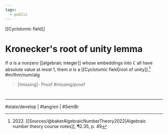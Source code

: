 ```yaml
---
tags:
  - public
---
```

[[Cyclotomic field]]
# Kronecker's root of unity lemma

If $\alpha$ is a nonzero [[algebraic integer]] whose embeddings into $\mathbb{C}$ all have absolute value at most 1, them $\alpha$ is a [[Cyclotomic field|root of unity]].[^2022] #m/thm/num/alg 

  [^2022]: 2022\. [[Sources/@bakerAlgebraicNumberTheory2022|Algebraic number theory course notes]], ¶2.35, p. 49

> [!missing]- Proof
> #missing/proof

#
---
#state/develop | #lang/en | #SemBr
